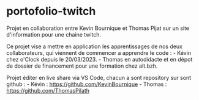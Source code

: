 # portofolio-twitch

Projet en collaboration entre Kevin Bournique et Thomas Pijat sur un site d'information pour une chaine twitch.

Ce projet vise a mettre en application les apprentissages de nos deux collaborateurs, qui viennent de commencer a apprendre le code :
    -   Kévin chez o'Clock depuis le 20/03/2023.
    -   Thomas en autodidacte et en dépot de dossier de financement pour une formation chez alt.bzh.

Projet éditer en live share via VS Code, chacun a sont repository sur sont github : 
    -   Kévin : https://github.com/KevinBournique
    -   Thomas : https://github.com/ThomasPilath